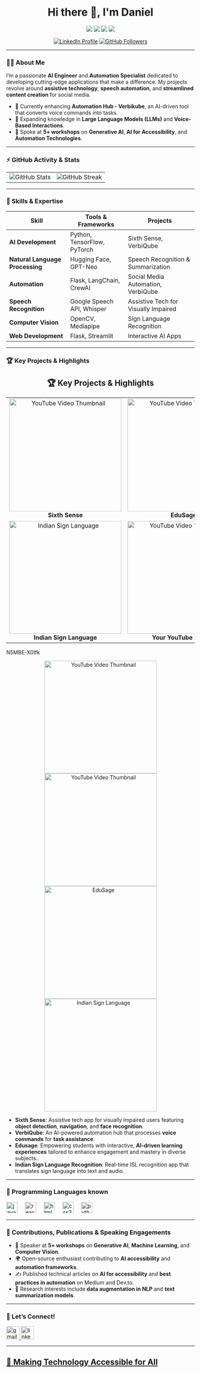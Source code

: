 <h1 align="center">Hi there 👋, I'm Daniel</h1>

<p align="center">
  <img src="https://img.shields.io/badge/AI%20Engineer-%231877F2?style=for-the-badge&logo=python&logoColor=white" />
  <img src="https://img.shields.io/badge/Automation%20Enthusiast-%231877F2?style=for-the-badge&logo=robotframework&logoColor=white" />
  <img src="https://img.shields.io/badge/Openness-OpenSource-%23f9d71c?style=for-the-badge" />
  <img src="https://img.shields.io/badge/Continuous%20Learning-%233bbf8c?style=for-the-badge" />
</p>

<p align="center">
  <a href="https://www.linkedin.com/in/[your-profile-link]" target="_blank"><img src="https://img.shields.io/badge/LinkedIn-Connect-blue?style=flat&logo=linkedin" alt="LinkedIn Profile" /></a>
  <a href="https://github.com/Daniel-Das-k" target="_blank"><img src="https://img.shields.io/github/followers/[your-username]?style=social" alt="GitHub Followers" /></a>
</p>

---

### 👨‍💻 About Me

I’m a passionate **AI Engineer** and **Automation Specialist** dedicated to developing cutting-edge applications that make a difference. My projects revolve around **assistive technology**, **speech automation**, and **streamlined content creation** for social media.

- 🔭 Currently enhancing **Automation Hub - Verbikube**, an AI-driven tool that converts voice commands into tasks.
- 🌱 Expanding knowledge in **Large Language Models (LLMs)** and **Voice-Based Interactions**.
- 🎤 Spoke at **5+ workshops** on **Generative AI**, **AI for Accessibility**, and **Automation Technologies**.


---

### ⚡ GitHub Activity & Stats

<p align="center">
  <table>
    <tr>
      <td>
        <img src="https://github-readme-stats.vercel.app/api?username=Daniel-Das-k&show_icons=true&theme=radical&count_private=true" alt="GitHub Stats" />
      </td>
      <td>
        <img src="https://github-readme-streak-stats.herokuapp.com/?user=Daniel-Das-k&theme=radical" alt="GitHub Streak" />
      </td>
    </tr>
  </table>
</p>

---

### 🚀 Skills & Expertise

| Skill                        | Tools & Frameworks                          | Projects                                      |
|------------------------------|---------------------------------------------|-----------------------------------------------|
| **AI Development**           | Python, TensorFlow, PyTorch                 | Sixth Sense, VerbiQube                      |
| **Natural Language Processing** | Hugging Face, GPT-Neo                    | Speech Recognition & Summarization           |
| **Automation**               | Flask, LangChain, CrewAI                    | Social Media Automation, VerbiQube            |
| **Speech Recognition**       | Google Speech API, Whisper                 | Assistive Tech for Visually Impaired          |
| **Computer Vision**          | OpenCV, Mediapipe                          | Sign Language Recognition                     |
| **Web Development**          | Flask, Streamlit                           | Interactive AI Apps                           |

---

### 🏆 Key Projects & Highlights
<h2 align="center">🏆 Key Projects & Highlights</h2>

<table align="center">
  <tr>
    <td align="center">
     <a href="https://www.youtube.com/watch?v=6Zw5p2oYKbo target="_blank">
    <img src="https://img.youtube.com/vi/6Zw5p2oYKbo/hqdefault.jpg" alt="YouTube Video Thumbnail" width="300" />
  </a>
      <br /><b>Sixth Sense</b>
    </td>
    <td align="center">
    <a href="https://www.youtube.com/watch?v=yECNddNCZBw target="_blank">
    <img src="https://img.youtube.com/vi/yECNddNCZBw/hqdefault.jpg" alt="YouTube Video Thumbnail" width="300" />
  </a>
      <br /><b>EduSage</b>
    </td>
    <td align="center">
      <a href="https://www.youtube.com/watch?v=N5MBE-X0Ifk target="_blank">
    <img src="https://img.youtube.com/vi/N5MBE-X0Ifk/hqdefault.jpg" alt="YouTube Video Thumbnail" width="300" />
  </a>
      <br /><b>VerbiQube</b>
    </td>
  </tr>
  <tr>
    <td align="center">
      <img src="https://link-to-gif-of-isl.gif" alt="Indian Sign Language" width="300" />
      <br /><b>Indian Sign Language</b>
    </td>
    <td align="center">
      <a href="https://www.youtube.com/watch?v=YOUR_VIDEO_ID" target="_blank">
        <img src="https://img.youtube.com/vi/YOUR_VIDEO_ID/hqdefault.jpg" alt="YouTube Video Thumbnail" width="300" />
      </a>
      <br /><b>Your YouTube Project</b>
    </td>
  </tr>
</table>


N5MBE-X0Ifk
<p align="center">
  <a href="https://www.youtube.com/watch?v=6Zw5p2oYKbo target="_blank">
    <img src="https://img.youtube.com/vi/6Zw5p2oYKbo/hqdefault.jpg" alt="YouTube Video Thumbnail" width="300" />
  </a>
    <a href="https://www.youtube.com/watch?v=yECNddNCZBw target="_blank">
    <img src="https://img.youtube.com/vi/yECNddNCZBw/hqdefault.jpg" alt="YouTube Video Thumbnail" width="300" />
  </a>
  <img src="https://link-to-gif-of-Edusage.gif" alt="EduSage" width="300" />
  <img src="https://link-to-gif-of-isl.gif" alt="Indian Sign Language" width="300" />
 
</p>


- **Sixth Sense**: Assistive tech app for visually impaired users featuring **object detection**, **navigation**, and **face recognition**.
- **VerbiQube**: An AI-powered automation hub that processes **voice commands** for **task assistance**.
- **Edusage**:  Empowering students with interactive, **AI-driven learning experiences** tailored to enhance engagement and mastery in diverse subjects..
- **Indian Sign Language Recognition**: Real-time ISL recognition app that translates sign language into text and audio.
  
---

### 🎉 Programming Languages known 
<div align="left">
  <img src="https://cdn.jsdelivr.net/gh/devicons/devicon/icons/javascript/javascript-original.svg" height="30" alt="javascript logo"  />
  <img width="12" />
  <img src="https://cdn.jsdelivr.net/gh/devicons/devicon/icons/react/react-original.svg" height="30" alt="react logo"  />
  <img width="12" />
  <img src="https://cdn.jsdelivr.net/gh/devicons/devicon/icons/html5/html5-original.svg" height="30" alt="html5 logo"  />
  <img width="12" />
  <img src="https://cdn.jsdelivr.net/gh/devicons/devicon/icons/css3/css3-original.svg" height="30" alt="css3 logo"  />
  <img width="12" />
  <img src="https://cdn.jsdelivr.net/gh/devicons/devicon/icons/python/python-original.svg" height="30" alt="python logo"  />
  <img width="12" />
</div>

---

### 🌱 Contributions, Publications & Speaking Engagements

- 🎤 Speaker at **5+ workshops** on **Generative AI**, **Machine Learning**, and **Computer Vision**.
- 🌍 Open-source enthusiast contributing to **AI accessibility** and **automation frameworks**.
- ✍️ Published technical articles on **AI for accessibility** and **best practices in automation** on Medium and Dev.to.
- 📖 Research interests include **data augmentation in NLP** and **text summarization models**.

---

### 🎉 Let’s Connect!

<div align="left">
  <a href="mailto:danieldaskomarapu@gmail.com" target="_blank"><img src="https://img.shields.io/static/v1?message=Gmail&logo=gmail&label=&color=D14836&logoColor=white&labelColor=&style=for-the-badge" height="35" alt="gmail logo"  />
  <img src="https://img.shields.io/static/v1?message=LinkedIn&logo=linkedin&label=&color=0077B5&logoColor=white&labelColor=&style=for-the-badge" height="35" alt="linkedin logo"  />

---

<h2>
🚀 Making Technology Accessible for All
</h2>
